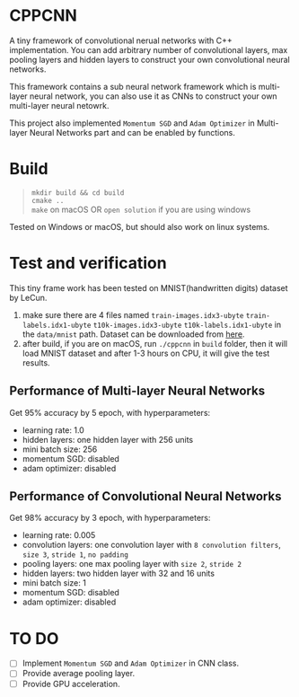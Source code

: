 # CPPCNN
A tiny framework of convolutional nerual networks with C++ implementation. You can add arbitrary number of convolutional layers, max pooling layers and hidden layers to construct your own convolutional neural networks.

This framework contains a sub neural network framework which is multi-layer neural network, you can also use it as CNNs to construct your own multi-layer neural netowrk.

This project also implemented `Momentum SGD` and `Adam Optimizer` in Multi-layer Neural Networks part and can be enabled by functions.

# Build
> `mkdir build && cd build`\
> `cmake ..`\
> `make` on macOS OR `open solution` if you are using windows

Tested on Windows or macOS, but should also work on linux systems.

# Test and verification
This tiny frame work has been tested on MNIST(handwritten digits) dataset by LeCun.
1. make sure there are 4 files named `train-images.idx3-ubyte` `train-labels.idx1-ubyte` `t10k-images.idx3-ubyte` `t10k-labels.idx1-ubyte` in the `data/mnist` path. Dataset can be downloaded from [here](http://yann.lecun.com/exdb/mnist/).
2. after build, if you are on macOS, run `./cppcnn` in `build` folder, then it will load MNIST dataset and after 1-3 hours on CPU, it will give the test results.

## Performance of Multi-layer Neural Networks
Get 95% accuracy by 5 epoch, with hyperparameters:
- learning rate: 1.0
- hidden layers: one hidden layer with 256 units
- mini batch size: 256
- momentum SGD: disabled
- adam optimizer: disabled

## Performance of Convolutional Neural Networks
Get 98% accuracy by 3 epoch, with hyperparameters:
- learning rate: 0.005
- convolution layers: one convolution layer with `8 convolution filters`, `size 3`, `stride 1`, `no padding`
- pooling layers: one max pooling layer with `size 2`, `stride 2`
- hidden layers: two hidden layer with 32 and 16 units
- mini batch size: 1
- momentum SGD: disabled
- adam optimizer: disabled

# TO DO
- [ ] Implement `Momentum SGD` and `Adam Optimizer` in CNN class.
- [ ] Provide average pooling layer.
- [ ] Provide GPU acceleration.
